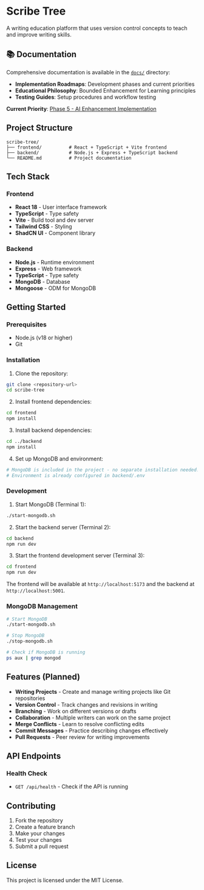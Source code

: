 # Scribe Tree

A writing education platform that uses version control concepts to teach and improve writing skills.

## 📚 **Documentation**

Comprehensive documentation is available in the [`docs/`](./docs/) directory:
- **Implementation Roadmaps**: Development phases and current priorities
- **Educational Philosophy**: Bounded Enhancement for Learning principles  
- **Testing Guides**: Setup procedures and workflow testing

**Current Priority**: [Phase 5 - AI Enhancement Implementation](./docs/roadmaps/PHASE_5_AI_ENHANCEMENT_PLAN.md)

## Project Structure

```
scribe-tree/
├── frontend/          # React + TypeScript + Vite frontend
├── backend/           # Node.js + Express + TypeScript backend
└── README.md          # Project documentation
```

## Tech Stack

### Frontend
- **React 18** - User interface framework
- **TypeScript** - Type safety
- **Vite** - Build tool and dev server
- **Tailwind CSS** - Styling
- **ShadCN UI** - Component library

### Backend
- **Node.js** - Runtime environment
- **Express** - Web framework
- **TypeScript** - Type safety
- **MongoDB** - Database
- **Mongoose** - ODM for MongoDB

## Getting Started

### Prerequisites
- Node.js (v18 or higher)
- Git

### Installation

1. Clone the repository:
```bash
git clone <repository-url>
cd scribe-tree
```

2. Install frontend dependencies:
```bash
cd frontend
npm install
```

3. Install backend dependencies:
```bash
cd ../backend
npm install
```

4. Set up MongoDB and environment:
```bash
# MongoDB is included in the project - no separate installation needed!
# Environment is already configured in backend/.env
```

### Development

1. Start MongoDB (Terminal 1):
```bash
./start-mongodb.sh
```

2. Start the backend server (Terminal 2):
```bash
cd backend
npm run dev
```

3. Start the frontend development server (Terminal 3):
```bash
cd frontend
npm run dev
```

The frontend will be available at `http://localhost:5173` and the backend at `http://localhost:5001`.

### MongoDB Management

```bash
# Start MongoDB
./start-mongodb.sh

# Stop MongoDB  
./stop-mongodb.sh

# Check if MongoDB is running
ps aux | grep mongod
```

## Features (Planned)

- **Writing Projects** - Create and manage writing projects like Git repositories
- **Version Control** - Track changes and revisions in writing
- **Branching** - Work on different versions or drafts
- **Collaboration** - Multiple writers can work on the same project
- **Merge Conflicts** - Learn to resolve conflicting edits
- **Commit Messages** - Practice describing changes effectively
- **Pull Requests** - Peer review for writing improvements

## API Endpoints

### Health Check
- `GET /api/health` - Check if the API is running

## Contributing

1. Fork the repository
2. Create a feature branch
3. Make your changes
4. Test your changes
5. Submit a pull request

## License

This project is licensed under the MIT License.